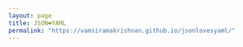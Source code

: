 ```yaml
---
layout: page
title: JSON❤️YAML
permalink: "https://vamsiramakrishnan.github.io/jsonlovesyaml/"
---
```

